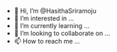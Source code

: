 - 👋 Hi, I’m @HasithaSriramoju
- 👀 I’m interested in ...
- 🌱 I’m currently learning ...
- 💞️ I’m looking to collaborate on ...
- 📫 How to reach me ...

<!---
HasithaSriramoju/HasithaSriramoju is a ✨ special ✨ repository because its `README.md` (this file) appears on your GitHub profile.
You can click the Preview link to take a look at your changes.
--->
